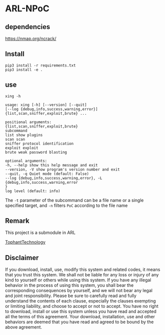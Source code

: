 # ARL-NPoC

## dependencies
https://nmap.org/ncrack/


## Install
````
pip3 install -r requirements.txt
pip3 install -e .
````

## use

````
xing -h

usage: xing [-h] [--version] [--quit]
[--log {debug,info,success,warning,error}]
{list,scan,sniffer,exploit,brute} ...

positional arguments:
{list,scan,sniffer,exploit,brute}
subcommand
list show plugins
scan scan
sniffer protocol identification
exploit exploit
brute weak password blasting

optional arguments:
-h, --help show this help message and exit
--version, -V show program's version number and exit
--quit, -q Quiet mode (default: False)
--log {debug,info,success,warning,error}, -L {debug,info,success,warning,error
}
log level (default: info)
````

The `-t` parameter of the subcommand can be a file name or a single specified target, and `-n` filters `PoC` according to the file name

## Remark
This project is a submodule in ARL

[TophantTechnology](https://github.com/TophantTechnology/ARL)

## Disclaimer
If you download, install, use, modify this system and related codes, it means that you trust this system.
We shall not be liable for any loss or injury of any kind to yourself or others while using this system.
If you have any illegal behavior in the process of using this system, you shall bear the corresponding consequences by yourself, and we will not bear any legal and joint responsibility.
Please be sure to carefully read and fully understand the contents of each clause, especially the clauses exempting or limiting liability, and choose to accept or not to accept.
You have no right to download, install or use this system unless you have read and accepted all the terms of this agreement.
Your download, installation, use and other behaviors are deemed that you have read and agreed to be bound by the above agreement.
